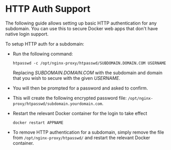 # HTTP Auth Support

The following guide allows setting up basic HTTP authentication for any subdomain. You can use this to secure Docker web apps that don't have native login support.

To setup HTTP auth for a subdomain:

* Run the following command:

  ```text
  htpasswd -c /opt/nginx-proxy/htpasswd/SUBDOMAIN.DOMAIN.COM USERNAME
  ```

  Replacing _SUBDOMAIN.DOMAIN.COM_ with the subdomain and domain that you wish to secure with the given _USERNAME_.

* You will then be prompted for a password and asked to confirm.
* This will create the following encrypted password file: `/opt/nginx-proxy/htpasswd/subdomain.yourdomain.com`.
* Restart the relevant Docker container for the login to take effect

  ```text
  docker restart APPNAME
  ```

* To remove HTTP authentication for a subdomain, simply remove the file from `/opt/nginx-proxy/htpasswd/` and restart the relevant Docker container.

